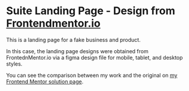 # Suite Landing Page - Design from [Frontendmentor.io](https://www.frontendmentor.io) 

This is a landing page for a fake business and product.

In this case, the landing page designs were obtained from FrontednMentor.io via a figma design file for mobile, tablet, and desktop styles.

You can see the comparison between my work and the original on [my Frontend Mentor solution page](https://www.frontendmentor.io/solutions/responsive-landing-page-with-react-and-styledcomponents-gYLzqWVZUF).
